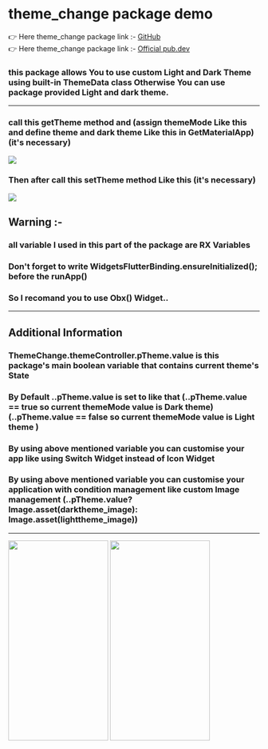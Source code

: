 # theme_change package demo
👉 Here theme_change package link :- <a href="https://github.com/sumitFlutter/theme_change">GitHub </a><br>
👉 Here theme_change package link :- <a href="https://pub.dev/packages/theme_change">Official pub.dev </a><br>
<h3>this package allows You to use custom Light and Dark Theme using built-in ThemeData class Otherwise You can use package provided Light and dark theme.</h3>
<hr>
<h3>call this getTheme method and (assign themeMode Like this and define theme and dark theme Like this in GetMaterialApp) (it's necessary)</h3>
<image src="https://github.com/user-attachments/assets/a9577a22-03da-4abb-b3f6-d976bf02135c"/>
<h3>Then after call this setTheme method Like this (it's necessary)</h3>
<image src="https://github.com/user-attachments/assets/839ade34-af36-4db0-893c-cd360bc422a6" />
<h2> Warning :-</h2>
<h3> all variable I used in this part of the package are RX Variables</h3>
 <h3> Don't forget to write WidgetsFlutterBinding.ensureInitialized(); before the runApp() </h3>
<h3> So I recomand you to use Obx() Widget.. </h3>
<hr>
<h2>Additional Information</h2>
<h3>ThemeChange.themeController.pTheme.value is this package's main boolean variable that contains current theme's State</h3>
<h3>By Default ..pTheme.value is set to like that
 (..pTheme.value == true so current themeMode value is Dark theme)
 (..pTheme.value == false so current themeMode value is Light theme )</h3>
<h3>By using above mentioned variable you can customise your app like using Switch Widget instead of Icon Widget</h3>
<h3>By using above mentioned variable you can customise your application with condition management
like custom Image management (..pTheme.value?Image.asset(darktheme_image): Image.asset(lighttheme_image))</h3><hr>
<p>
<img src="https://github.com/user-attachments/assets/76137672-ec4c-433e-b305-e32fdc354f54" height="400px" width="200px" />
<img src="https://github.com/user-attachments/assets/86fcf705-b8d6-4815-b230-03587003efc8" height="400px" width="200px" />
</p>

 
